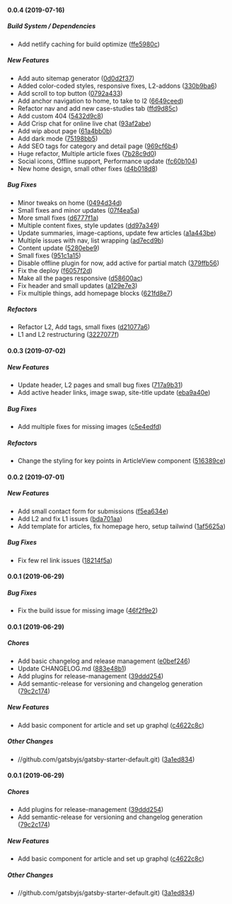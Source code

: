 #### 0.0.4 (2019-07-16)

##### Build System / Dependencies

* Add netlify caching for build optimize ([ffe5980c](https://github.com/gatsbyjs/gatsby-starter-default/commit/ffe5980cc14990eb41120f62cdd0c8bbe163e499))

##### New Features

* Add auto sitemap generator ([0d0d2f37](https://github.com/gatsbyjs/gatsby-starter-default/commit/0d0d2f377b673ea80c9034a0ed8c9a7a70abb37b))
* Added color-coded styles, responsive fixes, L2-addons ([330b9ba6](https://github.com/gatsbyjs/gatsby-starter-default/commit/330b9ba6f6c860d8a752613629dc7b4034ba46b9))
* Add scroll to top button ([0792a433](https://github.com/gatsbyjs/gatsby-starter-default/commit/0792a433d1ed89e32926efe766ce4da44bb4e8c8))
* Add anchor navigation to home, to take to l2 ([6649ceed](https://github.com/gatsbyjs/gatsby-starter-default/commit/6649ceed7339934f18604d6ef523b409c0c4f790))
* Refactor nav and add new case-studies tab ([ffd9d85c](https://github.com/gatsbyjs/gatsby-starter-default/commit/ffd9d85c8f15e154b7776fe442403f12bbe079c9))
* Add custom 404 ([5432d9c8](https://github.com/gatsbyjs/gatsby-starter-default/commit/5432d9c84b84a32b1453c6b89f64936193f6c4da))
* Add Crisp chat for online live chat ([93af2abe](https://github.com/gatsbyjs/gatsby-starter-default/commit/93af2abe0b5feaf113d3402a696cb2c29d914df5))
* Add wip about page ([61a4bb0b](https://github.com/gatsbyjs/gatsby-starter-default/commit/61a4bb0bb0f31517d8cf31ba8e62cef33f62ae6d))
* Add dark mode ([75198bb5](https://github.com/gatsbyjs/gatsby-starter-default/commit/75198bb523b7bc62ff68f34b125a0a385b58ba0b))
* Add SEO tags for category and detail page ([969cf6b4](https://github.com/gatsbyjs/gatsby-starter-default/commit/969cf6b474de1df3e54702aa7bbd68c09019b521))
* Huge refactor, Multiple article fixes ([7b28c9d0](https://github.com/gatsbyjs/gatsby-starter-default/commit/7b28c9d0584479f18c3c2c78f7af5f01080e7a64))
* Social icons, Offline support, Performance update ([fc60b104](https://github.com/gatsbyjs/gatsby-starter-default/commit/fc60b104f04b25369ba34b5a92deab1cdbae4c7c))
* New home design, small other fixes ([d4b018d8](https://github.com/gatsbyjs/gatsby-starter-default/commit/d4b018d8f3fadd99cefa55ffc4296218f2a0a8a0))

##### Bug Fixes

* Minor tweaks on home ([0494d34d](https://github.com/gatsbyjs/gatsby-starter-default/commit/0494d34d16fc56bea5dbb9ee92963345346a21fc))
* Small fixes and minor updates ([07f4ea5a](https://github.com/gatsbyjs/gatsby-starter-default/commit/07f4ea5acb8d0a0ecca8ad871a688bddbb81c0e6))
* More small fixes ([d6777f1a](https://github.com/gatsbyjs/gatsby-starter-default/commit/d6777f1ae9ab707ddfa9cfe8f8392b5042e40eb6))
* Multiple content fixes, style updates ([dd97a349](https://github.com/gatsbyjs/gatsby-starter-default/commit/dd97a349dc354237ae022dbcf28ca0c7f3eeceb3))
* Update summaries, image-captions, update few articles ([a1a443be](https://github.com/gatsbyjs/gatsby-starter-default/commit/a1a443be39341547008a2cee6e38e615d094a15a))
* Multiple issues with nav, list wrapping ([ad7ecd9b](https://github.com/gatsbyjs/gatsby-starter-default/commit/ad7ecd9b8c27b614042802be522f50f3d2e31d35))
* Content update ([5280ebe9](https://github.com/gatsbyjs/gatsby-starter-default/commit/5280ebe9f32b0449d68886cf86dfe71464afb239))
* Small fixes ([951c1a15](https://github.com/gatsbyjs/gatsby-starter-default/commit/951c1a15d82a07024f8f76f1556a361737518a60))
* Disable offline plugin for now, add active for partial match ([379ffb56](https://github.com/gatsbyjs/gatsby-starter-default/commit/379ffb56f01870d1249420bb20e72e938708a11a))
* Fix the deploy ([f6057f2d](https://github.com/gatsbyjs/gatsby-starter-default/commit/f6057f2d2e1f8bbd65546aa844809b7bae93edc7))
* Make all the pages responsive ([d58600ac](https://github.com/gatsbyjs/gatsby-starter-default/commit/d58600ac79ae10fa1adb0f43a2f9d56cfe69471a))
* Fix header and small updates ([a129e7e3](https://github.com/gatsbyjs/gatsby-starter-default/commit/a129e7e3735c1231f493c595f25b496a07e11416))
* Fix multiple things, add homepage blocks ([621fd8e7](https://github.com/gatsbyjs/gatsby-starter-default/commit/621fd8e7c7c7c6d27783a3b819d62863c7b661b8))

##### Refactors

* Refactor L2, Add tags, small fixes ([d21077a6](https://github.com/gatsbyjs/gatsby-starter-default/commit/d21077a6736d6f9653828e7201038affbaddf188))
* L1 and L2 restructuring ([3227077f](https://github.com/gatsbyjs/gatsby-starter-default/commit/3227077fe7d86901ceb53ba1a0f566db41a24218))

#### 0.0.3 (2019-07-02)

##### New Features

* Update header, L2 pages and small bug fixes ([717a9b31](https://github.com/gatsbyjs/gatsby-starter-default/commit/717a9b313e412c5f037fe897497ddf11494634a2))
* Add active header links, image swap, site-title update ([eba9a40e](https://github.com/gatsbyjs/gatsby-starter-default/commit/eba9a40ee802853c140d5ded43886f9efa8d9990))

##### Bug Fixes

* Add multiple fixes for missing images ([c5e4edfd](https://github.com/gatsbyjs/gatsby-starter-default/commit/c5e4edfd7ca22b97d3d1d318b4a296ba58861447))

##### Refactors

* Change the styling for key points in ArticleView component ([516389ce](https://github.com/gatsbyjs/gatsby-starter-default/commit/516389ce8c4d5e1dde1040ec1fab14900a048999))

#### 0.0.2 (2019-07-01)

##### New Features

* Add small contact form for submissions ([f5ea634e](https://github.com/gatsbyjs/gatsby-starter-default/commit/f5ea634e9e119115d6d6cc703cc55987cbd787a3))
* Add L2 and fix L1 issues ([bda701aa](https://github.com/gatsbyjs/gatsby-starter-default/commit/bda701aa2b6801bc4161a47490ae69445ea392cc))
* Add template for articles, fix homepage hero, setup tailwind ([1af5625a](https://github.com/gatsbyjs/gatsby-starter-default/commit/1af5625a977315907cd1dfef7493e1464e1a04da))

##### Bug Fixes

* Fix few rel link issues ([18214f5a](https://github.com/gatsbyjs/gatsby-starter-default/commit/18214f5a44d01bb9427648d4d0c915b407f4662c))

#### 0.0.1 (2019-06-29)

##### Bug Fixes

* Fix the build issue for missing image ([46f2f9e2](https://github.com/gatsbyjs/gatsby-starter-default/commit/46f2f9e2774e61d09241b7d5e85175d1bb7e83ac))

#### 0.0.1 (2019-06-29)

##### Chores

* Add basic changelog and release management ([e0bef246](https://github.com/gatsbyjs/gatsby-starter-default/commit/e0bef24627db42318a650c6a358ac69901f1e0da))
* Update CHANGELOG.md ([883e48b1](https://github.com/gatsbyjs/gatsby-starter-default/commit/883e48b1e0a656c5e5bf1c4c632b8f09a706bfab))
* Add plugins for release-management ([39ddd254](https://github.com/gatsbyjs/gatsby-starter-default/commit/39ddd2549ec352fcdf6033949c956f4189073629))
* Add semantic-release for versioning and changelog generation ([79c2c174](https://github.com/gatsbyjs/gatsby-starter-default/commit/79c2c174b4d3f2ec28c684bac3d1b6ebfd7abc29))

##### New Features

* Add basic component for article and set up graphql ([c4622c8c](https://github.com/gatsbyjs/gatsby-starter-default/commit/c4622c8ce69544c7c8f2bb6fc473ab9b822eee13))

##### Other Changes

* //github.com/gatsbyjs/gatsby-starter-default.git) ([3a1ed834](https://github.com/gatsbyjs/gatsby-starter-default/commit/3a1ed834ced7e575b933d1b3da0f475c5822a55f))

#### 0.0.1 (2019-06-29)

##### Chores

* Add plugins for release-management ([39ddd254](https://github.com/gatsbyjs/gatsby-starter-default/commit/39ddd2549ec352fcdf6033949c956f4189073629))
* Add semantic-release for versioning and changelog generation ([79c2c174](https://github.com/gatsbyjs/gatsby-starter-default/commit/79c2c174b4d3f2ec28c684bac3d1b6ebfd7abc29))

##### New Features

* Add basic component for article and set up graphql ([c4622c8c](https://github.com/gatsbyjs/gatsby-starter-default/commit/c4622c8ce69544c7c8f2bb6fc473ab9b822eee13))

##### Other Changes

* //github.com/gatsbyjs/gatsby-starter-default.git) ([3a1ed834](https://github.com/gatsbyjs/gatsby-starter-default/commit/3a1ed834ced7e575b933d1b3da0f475c5822a55f))

